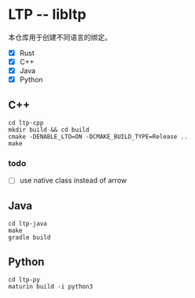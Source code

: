 # LTP -- libltp

本仓库用于创建不同语言的绑定。

+ [x] Rust
+ [x] C++
+ [x] Java
+ [x] Python

## C++

```shell
cd ltp-cpp
mkdir build && cd build
cmake -DENABLE_LTO=ON -DCMAKE_BUILD_TYPE=Release ..
make
```

### todo

+ [ ] use native class instead of arrow

## Java

```shell
cd ltp-java
make
gradle build
```

## Python

```shell
cd ltp-py
maturin build -i python3
```
